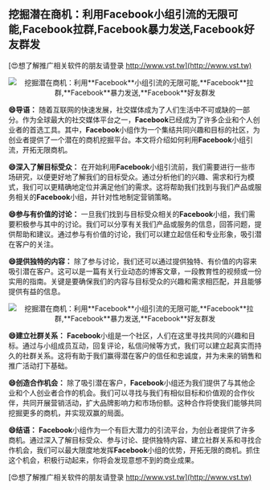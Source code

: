 ## **挖掘潜在商机：利用**Facebook**小组引流的无限可能,**Facebook**拉群,**Facebook**暴力发送,**Facebook**好友群发**

[😍想了解推广相关软件的朋友请登录 http://www.vst.tw](http://www.vst.tw)

 <center><img src="https://vst.tw/MP4/tuiguang/png/3.png" alt="挖掘潜在商机：利用**Facebook**小组引流的无限可能,**Facebook**拉群,**Facebook**暴力发送,**Facebook**好友群发"></center>

**😄导语：**
随着互联网的快速发展，社交媒体成为了人们生活中不可或缺的一部分。作为全球最大的社交媒体平台之一，**Facebook**已经成为了许多企业和个人创业者的首选工具。其中，**Facebook**小组作为一个集结共同兴趣和目标的社区，为创业者提供了一个潜在的商机挖掘平台。本文将介绍如何利用**Facebook**小组引流，开拓无限商机。

**😄深入了解目标受众：**
在开始利用**Facebook**小组引流前，我们需要进行一些市场研究，以便更好地了解我们的目标受众。通过分析他们的兴趣、需求和行为模式，我们可以更精确地定位并满足他们的需求。这将帮助我们找到与我们产品或服务相关的**Facebook**小组，并针对性地制定营销策略。

**😄参与有价值的讨论：**
一旦我们找到与目标受众相关的**Facebook**小组，我们需要积极参与其中的讨论。我们可以分享有关我们产品或服务的信息，回答问题，提供帮助和建议。通过参与有价值的讨论，我们可以建立起信任和专业形象，吸引潜在客户的关注。

**😄提供独特的内容：**
除了参与讨论，我们还可以通过提供独特、有价值的内容来吸引潜在客户。这可以是一篇有关行业动态的博客文章，一段教育性的视频或一份实用的指南。关键是要确保我们的内容与目标受众的兴趣和需求相匹配，并且能够提供有益的信息。

 <center><img src="https://vst.tw/MP4/tuiguang/png/3.png" alt="挖掘潜在商机：利用**Facebook**小组引流的无限可能,**Facebook**拉群,**Facebook**暴力发送,**Facebook**好友群发"></center>

**😄建立社群关系：**
**Facebook**小组是一个社区，人们在这里寻找共同的兴趣和目标。通过与小组成员互动，回复评论，私信问候等方式，我们可以建立起真实而持久的社群关系。这将有助于我们赢得潜在客户的信任和忠诚度，并为未来的销售和推广活动打下基础。

**😄创造合作机会：**
除了吸引潜在客户，**Facebook**小组还为我们提供了与其他企业和个人创业者合作的机会。我们可以寻找与我们有相似目标和价值观的合作伙伴，共同开展营销活动，扩大品牌影响力和市场份额。这种合作将使我们能够共同挖掘更多的商机，并实现双赢的局面。

**😄结语：**
**Facebook**小组作为一个有巨大潜力的引流平台，为创业者提供了许多商机。通过深入了解目标受众、参与讨论、提供独特内容、建立社群关系和寻找合作机会，我们可以最大限度地发挥**Facebook**小组的优势，开拓无限的商机。抓住这个机会，积极行动起来，你将会发现意想不到的商业成果。

[😍想了解推广相关软件的朋友请登录 http://www.vst.tw](http://www.vst.tw)



